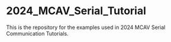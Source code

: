 # 2024_MCAV_Serial_Tutorial
This is the repository for the examples used in 2024 MCAV Serial Communication Tutorials. 
